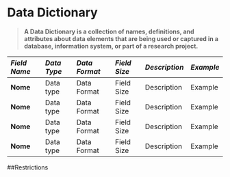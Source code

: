 # Data Dictionary

>**A Data Dictionary is a collection of names, definitions, and attributes about data elements that are being used or captured in a database, information system, or part of a research project.**

| **_Field Name_**  | **_Data Type_** | **_Data Format_** | **_Field Size_** | **_Description_** | **_Example_** |
|:------------------|:----------------|:------------------|:-----------------|:------------------|:--------------|
| **Nome**  | Data type | Data Format | Field Size | Description | Example |
| **Nome**  | Data type | Data Format | Field Size | Description | Example |
| **Nome**  | Data type | Data Format | Field Size | Description | Example |
| **Nome**  | Data type | Data Format | Field Size | Description | Example |

##Restrictions

